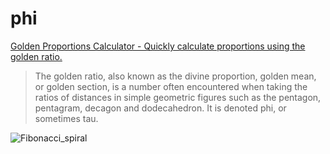 # phi

[Golden Proportions Calculator - Quickly calculate proportions using the golden ratio.](http://ablank.github.io/phi/)

>The golden ratio, also known as the divine proportion, golden mean, or golden section, is a number often encountered when taking the ratios of distances in simple geometric figures such as the pentagon, pentagram, decagon and dodecahedron. It is denoted phi, or sometimes tau. 

![Fibonacci_spiral](https://user-images.githubusercontent.com/610446/179334670-df8e76e8-d182-48fd-820c-6e0a8720924f.svg)

